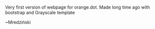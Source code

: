 Very first version of webpage for orange.dot. Made long time ago with bootstrap and Grayscale template

~Mredziński
